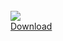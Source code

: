 <br />

<img align="center" src="/images/v2.png" />

<br />
<a href="/pdfs/resume.pdf" target="_blank" rel="noopener noreferrer">Download</a>
